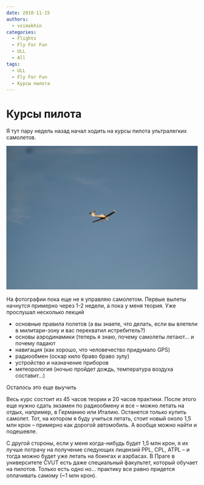 ```yaml
---
date: 2010-11-15
authors:
  - vsimakhin
categories:
  - Flights
  - Fly For Fun
  - ULL
  - All
tags:
  - ULL
  - Fly For Fun
  - Курсы пилота
---
```


# Курсы пилота

Я тут пару недель назад начал ходить на курсы пилота ультралегких самолетов.

![Самолет](IMG_2980.jpg)

На фотографии пока еще не я управляю самолетом. Первые вылеты начнутся примерно через 1-2 недели, а пока у меня теория. Уже прослушал несколько лекций

<!-- more -->

* основные правила полетов (а вы знаете, что делать, если вы влетели в милитари-зону и вас перехватил истребитель?)
* основы аэродинамики (теперь я знаю, почему самолеты летают… и почему падают
* навигация (как хорошо, что человечество придумало GPS)
* радиообмен (оскар кило браво браво зулу)
* устройство и назначение приборов
* метеорология (ночью пройдет дождь, температура воздуха составит...)

Осталось это еще выучить

Весь курс состоит из 45 часов теории и 20 часов практики. После этого еще нужно сдать экзамен по радиообмену и все – можно летать на отдых, например, в Германию или Италию. Останется только купить самолет. Тот, на котором я буду учиться летать, стоит новый около 1,5 млн крон – примерно как дорогой автомобиль. А вообще можно найти и подешевле.

С другой стороны, если у меня когда-нибудь будет 1,5 млн крон, я их лучше потрачу на получение следующих лицензий PPL, CPL, ATPL – и тогда можно будет уже летать на боингах и аэрбасах. В Праге в университете ČVUT есть даже специальный факультет, который обучает на пилотов. Только есть одно но...  практику все равно придется оплачивать самому (~1 млн крон).